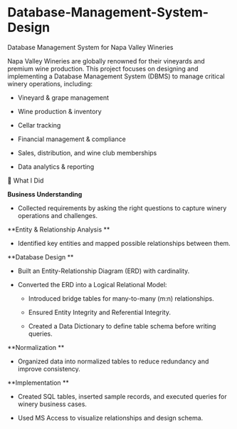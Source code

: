 # Database-Management-System-Design
Database Management System for Napa Valley Wineries

Napa Valley Wineries are globally renowned for their vineyards and premium wine production. This project focuses on designing and implementing a Database Management System (DBMS) to manage critical winery operations, including:

- Vineyard & grape management

- Wine production & inventory

- Cellar tracking

- Financial management & compliance

- Sales, distribution, and wine club memberships

- Data analytics & reporting

🚀 What I Did

**Business Understanding**

- Collected requirements by asking the right questions to capture winery operations and challenges.

**Entity & Relationship Analysis
**

- Identified key entities and mapped possible relationships between them.

**Database Design
**
- Built an Entity-Relationship Diagram (ERD) with cardinality.

- Converted the ERD into a Logical Relational Model:

  - Introduced bridge tables for many-to-many (m:n) relationships.

  - Ensured Entity Integrity and Referential Integrity.

  - Created a Data Dictionary to define table schema before writing queries.

**Normalization
**
- Organized data into normalized tables to reduce redundancy and improve consistency.

**Implementation
**
- Created SQL tables, inserted sample records, and executed queries for winery business cases.

- Used MS Access to visualize relationships and design schema.
